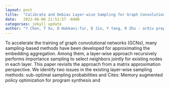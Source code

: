 ```yaml
---
layout: post
title:  "Calibrate and Debias Layer-wise Sampling for Graph Convolutional Networks"
date:   2022-06-06 21:51:57 -0400
categories: jekyll update
author: "Y Chen, T Xu, D Hakkani-Tur, D Jin, Y Yang, R Zhu - arXiv preprint arXiv:2206.00583, 2022"
---
```

To accelerate the training of graph convolutional networks (GCNs), many sampling-based methods have been developed for approximating the embedding aggregation. Among them, a layer-wise approach recursively performs importance sampling to select neighbors jointly for existing nodes in each layer. This paper revisits the approach from a matrix approximation perspective. We identify two issues in the existing layer-wise sampling methods: sub-optimal sampling probabilities and  Cites: Memory augmented policy optimization for program synthesis and